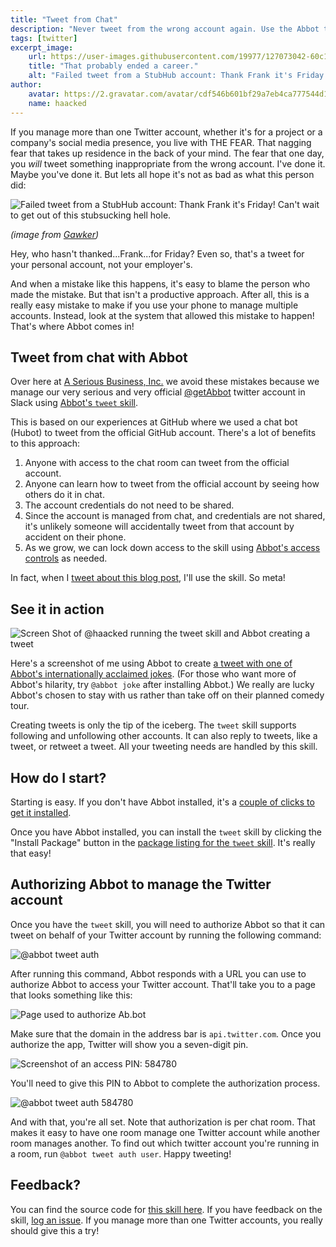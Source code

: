 ```yaml
---
title: "Tweet from Chat"
description: "Never tweet from the wrong account again. Use the Abbot tweet skill to manage your company or team's Twitter account from chat."
tags: [twitter]
excerpt_image:
    url: https://user-images.githubusercontent.com/19977/127073042-60c19aee-62d2-4bea-ad6c-7028395defcc.png
    title: "That probably ended a career."
    alt: "Failed tweet from a StubHub account: Thank Frank it's Friday! Can't wait to get out of this stubsucking hell hole."
author:
    avatar: https://2.gravatar.com/avatar/cdf546b601bf29a7eb4ca777544d11cd?s=160
    name: haacked
---
```


If you manage more than one Twitter account, whether it's for a project or a company's social media presence, you live with THE FEAR. That nagging fear that takes up residence in the back of your mind. The fear that one day, you *will* tweet something inappropriate from the wrong account. I've done it. Maybe you've done it. But lets all hope it's not as bad as what this person did:

![Failed tweet from a StubHub account: Thank Frank it's Friday! Can't wait to get out of this stubsucking hell hole.](https://user-images.githubusercontent.com/19977/127176682-1410a4e4-e092-48b0-9653-b120f5e0d147.jpeg "That probably ended a career.")

_(image from [Gawker](https://gawker.com/5949503/the-social-media-director-at-stubhub-is-not-having-a-good-night))_

Hey, who hasn't thanked...Frank...for Friday? Even so, that's a tweet for your personal account, not your employer's.

And when a mistake like this happens, it's easy to blame the person who made the mistake. But that isn't a productive approach. After all, this is a really easy mistake to make if you use your phone to manage multiple accounts. Instead, look at the system that allowed this mistake to happen! That's where Abbot comes in!

## Tweet from chat with Abbot

Over here at [A Serious Business, Inc.](https://www.aseriousbusiness.com/) we avoid these mistakes because we manage our very serious and very official [@getAbbot](https://twitter.com/getAbbot) twitter account in Slack using [Abbot's `tweet` skill](https://ab.bot/packages/aseriousbiz/tweet).

This is based on our experiences at GitHub where we used a chat bot (Hubot) to tweet from the official GitHub account. There's a lot of benefits to this approach:

1. Anyone with access to the chat room can tweet from the official account.
2. Anyone can learn how to tweet from the official account by seeing how others do it in chat.
3. The account credentials do not need to be shared.
4. Since the account is managed from chat, and credentials are not shared, it's unlikely someone will accidentally tweet from that account by accident on their phone.
5. As we grow, we can lock down access to the skill using [Abbot's access controls](https://youtu.be/6NHMyyWZtrU) as needed.

In fact, when I [tweet about this blog post](https://twitter.com/getAbbot/status/1420055239869100040), I'll use the skill. So meta!

## See it in action

![Screen Shot of @haacked running the tweet skill and Abbot creating a tweet](https://user-images.githubusercontent.com/19977/127073042-60c19aee-62d2-4bea-ad6c-7028395defcc.png)

Here's a screenshot of me using Abbot to create [a tweet with one of Abbot's internationally acclaimed jokes](https://twitter.com/getAbbot/status/1419805425101279235). (For those who want more of Abbot's hilarity, try `@abbot joke` after installing Abbot.) We really are lucky Abbot's chosen to stay with us rather than take off on their planned comedy tour.

Creating tweets is only the tip of the iceberg. The `tweet` skill supports following and unfollowing other accounts. It can also reply to tweets, like a tweet, or retweet a tweet. All your tweeting needs are handled by this skill.

## How do I start?

Starting is easy. If you don't have Abbot installed, it's a [couple of clicks to get it installed](https://ab.bot/login).

Once you have Abbot installed, you can install the `tweet` skill by clicking the "Install Package" button in the [package listing for the `tweet` skill](https://ab.bot/packages/aseriousbiz/tweet). It's really that easy!

## Authorizing Abbot to manage the Twitter account

Once you have the `tweet` skill, you will need to authorize Abbot so that it can tweet on behalf of your Twitter account by running the following command:

![@abbot tweet auth](https://user-images.githubusercontent.com/19977/127073610-ce7fbe79-1830-42bf-bc80-97dad5874210.png)

After running this command, Abbot responds with a URL you can use to authorize Abbot to access your Twitter account. That'll take you to a page that looks something like this:

![Page used to authorize Ab.bot](https://user-images.githubusercontent.com/19977/127073714-d9264cbf-6b5f-4b97-8abf-33363e059950.png)

Make sure that the domain in the address bar is `api.twitter.com`. Once you authorize the app, Twitter will show you a seven-digit pin.

![Screenshot of an access PIN: 584780](https://user-images.githubusercontent.com/19977/127074678-9dba34e9-f737-4590-9c1f-f211ec03dd1f.png)

You'll need to give this PIN to Abbot to complete the authorization process.

![@abbot tweet auth 584780](https://user-images.githubusercontent.com/19977/127074789-be348bb3-4012-493b-b383-f4edbbe65abb.png)

And with that, you're all set. Note that authorization is per chat room. That makes it easy to have one room manage one Twitter account while another room manages another. To find out which twitter account you're running in a room, run `@abbot tweet auth user`. Happy tweeting!

## Feedback?

You can find the source code for [this skill here](https://github.com/aseriousbiz/abbot-skills/blob/main/skills/tweet.py). If you have feedback on the skill, [log an issue](https://github.com/aseriousbiz/abbot-skills/issues). If you manage more than one Twitter accounts, you really should give this a try!
